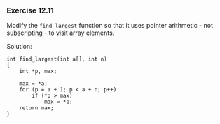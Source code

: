 ### Exercise 12.11

Modify the `find_largest` function so that it uses pointer arithmetic - not subscripting - to visit array elements.

Solution:
```
int find_largest(int a[], int n)
{
    int *p, max;

    max = *a;
    for (p = a + 1; p < a + n; p++)
        if (*p > max)
            max = *p;
    return max;
}
```
